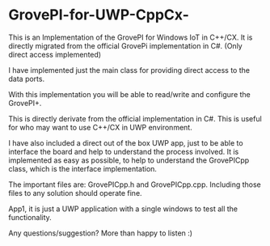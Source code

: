 # GrovePI-for-UWP-CppCx-
This is an Implementation of the GrovePI for Windows IoT in C++/CX. It is directly migrated from the official GrovePi implementation in C#. (Only direct access implemented) 

   I have implemented just the main class for providing direct access to the data ports. 
   
   With this implementation you will be able to read/write and configure the GrovePI+. 
   
   This is directly derivate from the official implementation in C#. This is useful for who may want to use C++/CX in UWP environment. 
   
   I have also included a direct out of the box UWP app, just to be able to interface the board and help to understand the process involved. It is implemented as easy as possible, to help to understand the GrovePICpp class, which is the interface implementation. 
   
   The important files are: GrovePICpp.h and GrovePICpp.cpp. Including those files to any solution should operate fine.
   
   App1, it is just a UWP application with a single windows to test all the functionality.
   
   Any questions/suggestion? More than happy to listen :)  
